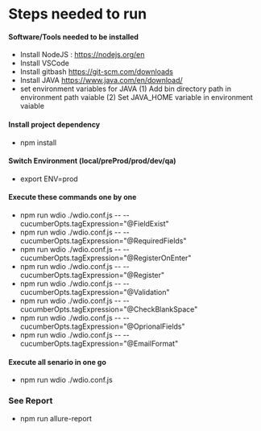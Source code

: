 # Steps needed to run

#### Software/Tools needed to be installed
- Install NodeJS : https://nodejs.org/en
- Install VSCode
- Install gitbash https://git-scm.com/downloads
- Install JAVA https://www.java.com/en/download/
- set environment variables for JAVA
(1) Add bin directory path in environment path vaiable
(2) Set JAVA_HOME variable in environment vaiable

#### Install project dependency 
- npm install

#### Switch Environment (local/preProd/prod/dev/qa)
- export ENV=prod

#### Execute these commands one by one
- npm run wdio ./wdio.conf.js -- --cucumberOpts.tagExpression="@FieldExist"
- npm run wdio ./wdio.conf.js -- --cucumberOpts.tagExpression="@RequiredFields"
- npm run wdio ./wdio.conf.js -- --cucumberOpts.tagExpression="@RegisterOnEnter"
- npm run wdio ./wdio.conf.js -- --cucumberOpts.tagExpression="@Register"
- npm run wdio ./wdio.conf.js -- --cucumberOpts.tagExpression="@Validation"
- npm run wdio ./wdio.conf.js -- --cucumberOpts.tagExpression="@CheckBlankSpace"
- npm run wdio ./wdio.conf.js -- --cucumberOpts.tagExpression="@OprionalFields"
- npm run wdio ./wdio.conf.js -- --cucumberOpts.tagExpression="@EmailFormat"

#### Execute all senario in one go
- npm run wdio ./wdio.conf.js


### See Report
- npm run allure-report